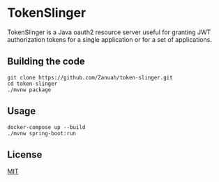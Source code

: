 # TokenSlinger

TokenSlinger is a Java oauth2 resource server useful for granting JWT authorization tokens for a single application or for a set of applications.

## Building the code

```
git clone https://github.com/Zanuah/token-slinger.git
cd token-slinger
./mvnw package
```

## Usage
```
docker-compose up --build
./mvnw spring-boot:run
```

## License

[MIT](https://choosealicense.com/licenses/mit/)